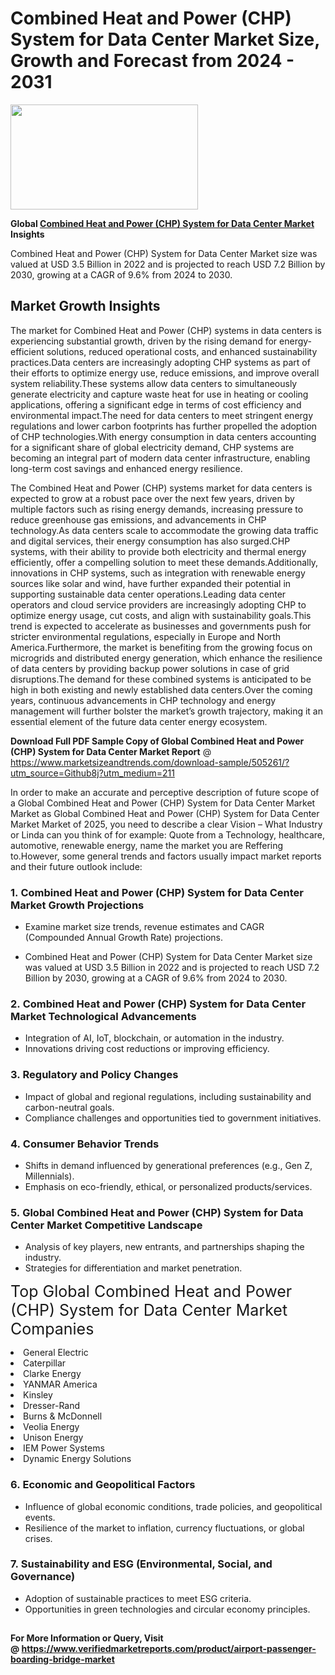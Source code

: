 <H1>Combined Heat and Power (CHP) System for Data Center Market Size, Growth and Forecast from 2024 - 2031</H1><img class="aligncenter size-medium wp-image-584254" src="https://thirdeyenews.in/wp-content/uploads/2024/09/Global-Market-Research-300x168.jpeg" alt="" width="300" height="168" /><p><strong>Global&nbsp;<a href="https://www.marketsizeandtrends.com/download-sample/505261/?utm_source=Github8j?utm_medium=211">Combined Heat and Power (CHP) System for Data Center Market</a> Insights</strong></p><p>Combined Heat and Power (CHP) System for Data Center Market size was valued at USD 3.5 Billion in 2022 and is projected to reach USD 7.2 Billion by 2030, growing at a CAGR of 9.6% from 2024 to 2030.</p><p><h2>Market Growth Insights</h2> <p>The market for Combined Heat and Power (CHP) systems in data centers is experiencing substantial growth, driven by the rising demand for energy-efficient solutions, reduced operational costs, and enhanced sustainability practices.Data centers are increasingly adopting CHP systems as part of their efforts to optimize energy use, reduce emissions, and improve overall system reliability.These systems allow data centers to simultaneously generate electricity and capture waste heat for use in heating or cooling applications, offering a significant edge in terms of cost efficiency and environmental impact.The need for data centers to meet stringent energy regulations and lower carbon footprints has further propelled the adoption of CHP technologies.With energy consumption in data centers accounting for a significant share of global electricity demand, CHP systems are becoming an integral part of modern data center infrastructure, enabling long-term cost savings and enhanced energy resilience.</p> <p>The Combined Heat and Power (CHP) systems market for data centers is expected to grow at a robust pace over the next few years, driven by multiple factors such as rising energy demands, increasing pressure to reduce greenhouse gas emissions, and advancements in CHP technology.As data centers scale to accommodate the growing data traffic and digital services, their energy consumption has also surged.CHP systems, with their ability to provide both electricity and thermal energy efficiently, offer a compelling solution to meet these demands.Additionally, innovations in CHP systems, such as integration with renewable energy sources like solar and wind, have further expanded their potential in supporting sustainable data center operations.Leading data center operators and cloud service providers are increasingly adopting CHP to optimize energy usage, cut costs, and align with sustainability goals.This trend is expected to accelerate as businesses and governments push for stricter environmental regulations, especially in Europe and North America.Furthermore, the market is benefiting from the growing focus on microgrids and distributed energy generation, which enhance the resilience of data centers by providing backup power solutions in case of grid disruptions.The demand for these combined systems is anticipated to be high in both existing and newly established data centers.Over the coming years, continuous advancements in CHP technology and energy management will further bolster the market’s growth trajectory, making it an essential element of the future data center energy ecosystem.</p> <p><span class=""><strong>Download Full PDF Sample Copy of Global Combined Heat and Power (CHP) System for Data Center Market Report</strong> @ <a href="https://www.marketsizeandtrends.com/download-sample/505261/?utm_source=Github8j?utm_medium=211" target="_blank">https://www.marketsizeandtrends.com/download-sample/505261/?utm_source=Github8j?utm_medium=211</a></span></p><p>In order to make an accurate and perceptive description of future scope of a Global&nbsp;Combined Heat and Power (CHP) System for Data Center Market Market as Global&nbsp;Combined Heat and Power (CHP) System for Data Center Market Market of 2025, you need to describe a clear Vision &ndash; What Industry or Linda can you think of for example: Quote from a Technology, healthcare, automotive, renewable energy, name the market you are Reffering to.However, some general trends and factors usually impact market reports and their future outlook include:</p><h3>1.&nbsp;<strong>Combined Heat and Power (CHP) System for Data Center Market Growth Projections</strong></h3><ul><li>Examine market size trends, revenue estimates and CAGR (Compounded Annual Growth Rate) projections.</li><li><p>Combined Heat and Power (CHP) System for Data Center Market size was valued at USD 3.5 Billion in 2022 and is projected to reach USD 7.2 Billion by 2030, growing at a CAGR of 9.6% from 2024 to 2030.</p></li></ul><h3>2.&nbsp;<strong>Combined Heat and Power (CHP) System for Data Center Market Technological Advancements</strong></h3><ul><li>Integration of AI, IoT, blockchain, or automation in the industry.</li><li>Innovations driving cost reductions or improving efficiency.</li></ul><h3>3.&nbsp;<strong>Regulatory and Policy Changes</strong></h3><ul><li>Impact of global and regional regulations, including sustainability and carbon-neutral goals.</li><li>Compliance challenges and opportunities tied to government initiatives.</li></ul><h3>4.&nbsp;<strong>Consumer Behavior Trends</strong></h3><ul><li>Shifts in demand influenced by generational preferences (e.g., Gen Z, Millennials).</li><li>Emphasis on eco-friendly, ethical, or personalized products/services.</li></ul><h3>5.&nbsp;<strong>Global Combined Heat and Power (CHP) System for Data Center Market Competitive Landscape</strong></h3><ul><li>Analysis of key players, new entrants, and partnerships shaping the industry.</li><li>Strategies for differentiation and market penetration.</li></ul><p data-pm-slice="1 1 []"><span style="color: inherit; font-family: inherit; font-size: 25px;">Top Global Combined Heat and Power (CHP) System for Data Center Market Companies</span></p><div class="" data-test-id=""><p><li>General Electric</li><li> Caterpillar</li><li> Clarke Energy</li><li> YANMAR America</li><li> Kinsley</li><li> Dresser-Rand</li><li> Burns & McDonnell</li><li> Veolia Energy</li><li> Unison Energy</li><li> IEM Power Systems</li><li> Dynamic Energy Solutions</li></p></div><h3>6.&nbsp;<strong>Economic and Geopolitical Factors</strong></h3><ul><li>Influence of global economic conditions, trade policies, and geopolitical events.</li><li>Resilience of the market to inflation, currency fluctuations, or global crises.</li></ul><h3>7.&nbsp;<strong>Sustainability and ESG (Environmental, Social, and Governance)</strong></h3><ul><li>Adoption of sustainable practices to meet ESG criteria.</li><li>Opportunities in green technologies and circular economy principles.</li></ul><h2><strong style="font-size: 14px;">For More Information or Query, Visit @&nbsp;</strong><a style="background-color: #ffffff; font-size: 14px;" href="https://www.marketsizeandtrends.com/report/combined-heat-and-power-chp-system-for-data-center-market/" target="_blank">https://www.verifiedmarketreports.com/product/airport-passenger-boarding-bridge-market</a></h2>